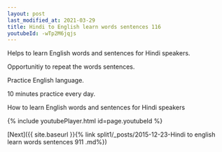 ```yaml
---
layout: post
last_modified_at: 2021-03-29
title: Hindi to English learn words sentences 116 
youtubeId: -wTp2M6jqjs
---
```

 
 
Helps to learn English words and sentences for Hindi speakers.

Opportunitiy to repeat the words sentences. 

Practice English language. 
 
10 minutes practice every day. 
 
How to learn English words and sentences for Hindi speakers 
 
{% include youtubePlayer.html id=page.youtubeId %}
 
 
[Next]({{ site.baseurl }}{% link  split1/_posts/2015-12-23-Hindi to english learn words sentences 911 .md%})
 
